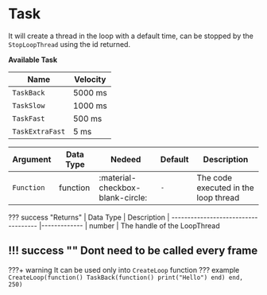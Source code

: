 # Task
It will create a thread in the loop with a default time, can be stopped by the `StopLoopThread` using the id returned. 

**Available Task**

| Name              | Velocity                          
| ----------------------| ------------------------------------
| `TaskBack`                | 5000 ms
| `TaskSlow`                | 1000 ms
| `TaskFast`                | 500 ms
| `TaskExtraFast`                | 5 ms

| Argument              | Data Type                            | Nedeed                    | Default         | Description
| ----------------------| ------------------------------------ | ------------------------- |-----------------|-------------
| `Function`                | function | :material-checkbox-blank-circle: | `-` | The code executed in the loop thread

??? success "Returns"
    | Data Type                            | Description
    | ------------------------------------ |-------------
    | number | The handle of the LoopThread

!!! success ""
    Dont need to be called every frame
---
???+ warning
    It can be used only into `CreateLoop` function
??? example
    ```
    CreateLoop(function()
        TaskBack(function()
            print("Hello")
        end)
    end, 250)
    ```